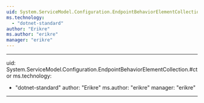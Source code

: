 ```yaml
---
uid: System.ServiceModel.Configuration.EndpointBehaviorElementCollection
ms.technology: 
  - "dotnet-standard"
author: "Erikre"
ms.author: "erikre"
manager: "erikre"
---
```


---
uid: System.ServiceModel.Configuration.EndpointBehaviorElementCollection.#ctor
ms.technology: 
  - "dotnet-standard"
author: "Erikre"
ms.author: "erikre"
manager: "erikre"
---
